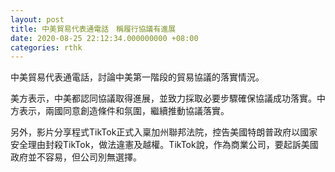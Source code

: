 ```yaml
---
layout: post
title: 中美貿易代表通電話　稱履行協議有進展
date: 2020-08-25 22:12:34.000000000 +08:00
categories: rthk
---
```


中美貿易代表通電話，討論中美第一階段的貿易協議的落實情況。

美方表示，中美都認同協議取得進展，並致力採取必要步驟確保協議成功落實。中方表示，兩國同意創造條件和氛圍，繼續推動協議落實。

另外，影片分享程式TikTok正式入稟加州聯邦法院，控告美國特朗普政府以國家安全理由封殺TikTok，做法違憲及越權。TikTok說，作為商業公司，要起訴美國政府並不容易，但公司別無選擇。

